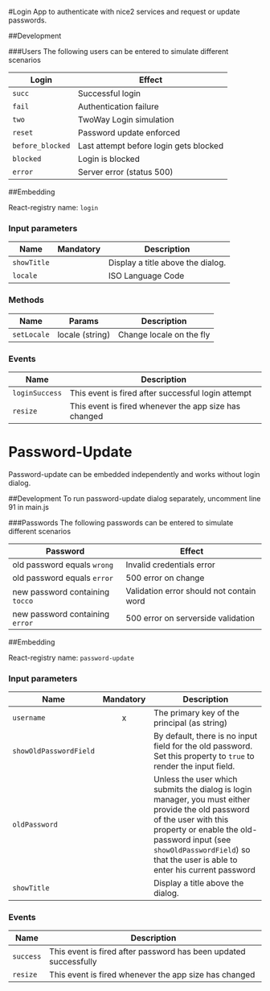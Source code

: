 #Login
App to authenticate with nice2 services and request or update passwords.

##Development

###Users
The following users can be entered to simulate different scenarios

| Login          	  | Effect                                 	|
|----------------	  |----------------------------------------	|
| `succ`           	| Successful login                       	|
| `fail`           	| Authentication failure                 	|
| `two`            	| TwoWay Login simulation                	|
| `reset`          	| Password update enforced               	|
| `before_blocked` 	| Last attempt before login gets blocked 	|
| `blocked`        	| Login is blocked                       	|
| `error`          	| Server error (status 500)              	|


##Embedding

React-registry name: `login`

### Input parameters

| Name                   | Mandatory | Description
|------------------------|:---------:|-------------
| `showTitle`            |           | Display a title above the dialog.
| `locale`               |           | ISO Language Code


### Methods

| Name                   | Params         | Description
|------------------------|----------------|-------------
| `setLocale`            | locale (string)| Change locale on the fly



### Events

| Name                   | Description
|------------------------|------------
| `loginSuccess`         | This event is fired after successful login attempt
| `resize`               | This event is fired whenever the app size has changed



# Password-Update
Password-update can be embedded independently and works without login dialog.

##Development
To run password-update dialog separately, uncomment line  91 in main.js

###Passwords
The following passwords can be entered to simulate different scenarios

| Password       	                | Effect                                 	|
|---------------------------------|----------------------------------------	|
| old password equals `wrong`     | Invalid credentials error              	|
| old password equals `error`     | 500 error on change               	    |
| new password containing `tocco` | Validation error should not contain word|
| new password containing `error`	| 500 error on serverside validation    	|


##Embedding

React-registry name: `password-update`

### Input parameters

| Name                   | Mandatory | Description
|------------------------|:---------:|-------------
| `username`             | x         | The primary key of the principal (as string)
| `showOldPasswordField` |           | By default, there is no input field for the old password. Set this property to `true` to render the input field. |
| `oldPassword`          |           | Unless the user which submits the dialog is login manager, you must either provide the old password of the user with this property or enable the old-password input (see `showOldPasswordField`) so that the user is able to enter his current password
| `showTitle`            |           | Display a title above the dialog.

### Events

| Name                   | Description
|------------------------|------------
| `success`              | This event is fired after password has been updated successfully
| `resize`               | This event is fired whenever the app size has changed

